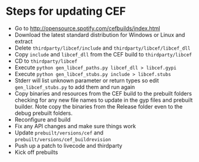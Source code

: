 # Steps for updating CEF

- Go to http://opensource.spotify.com/cefbuilds/index.html
- Download the latest standard distribution for Windows or Linux and extract
- Delete `thirdparty/libcef/include` and `thirdparty/libcef/libcef_dll`
- Copy `include` and `libcef_dll` from the CEF build to `thirdparty/libcef`
- CD to `thirdparty/libcef`
- Execute `python gen_libcef_paths.py libcef_dll > libcef.gypi`
- Execute `python gen_libcef_stubs.py include > libcef.stubs`
- Stderr will list unknown parameter or return types so edit `gen_libcef_stubs.py`
to add them and run again
- Copy binaries and resources from the CEF build to the prebuilt folders checking
for any new file names to update in the gyp files and prebuilt builder. Note copy
the binaries from the Release folder even to the debug prebuilt folders.
- Reconfigure and build
- Fix any API changes and make sure things work
- Update `prebuilt/versions/cef` and `prebuilt/versions/cef_buildrevision`
- Push up a patch to livecode and thirdparty
- Kick off prebuilts
